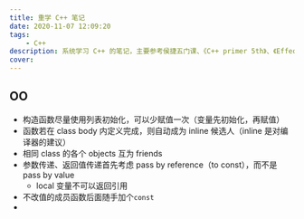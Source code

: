```yaml
---
title: 重学 C++ 笔记
date: 2020-11-07 12:09:20
tags:
    - C++
description: 系统学习 C++ 的笔记，主要参考侯捷五门课、《C++ primer 5th》、《Effective Modern C++》
cover: 
---
```


## OO

- 构造函数尽量使用列表初始化，可以少赋值一次（变量先初始化，再赋值）
- 函数若在 class body 内定义完成，则自动成为 inline 候选人（inline 是对编译器的建议）
- 相同 class 的各个 objects 互为 friends
- 参数传递、返回值传递首先考虑 pass by reference（to const），而不是 pass by value
  - local 变量不可以返回引用
- 不改值的成员函数后面随手加个`const`
- 